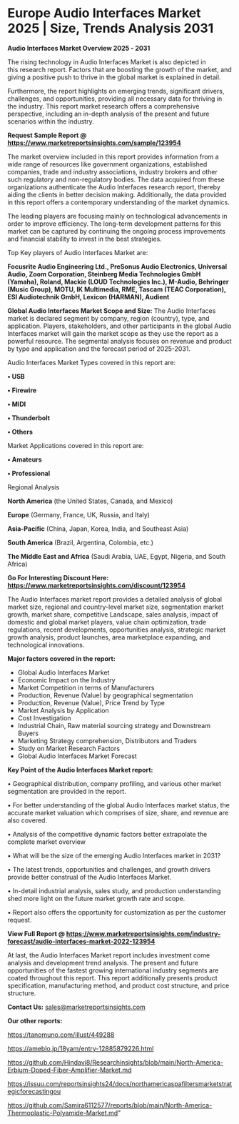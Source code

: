 # Europe Audio Interfaces Market 2025 | Size, Trends Analysis 2031

<Strong> Audio Interfaces Market Overview 2025 - 2031</strong>

The rising technology in Audio Interfaces Market is also depicted in this research report. Factors that are boosting the growth of the market, and giving a positive push to thrive in the global market is explained in detail.

Furthermore, the report highlights on emerging trends, significant drivers, challenges, and opportunities, providing all necessary data for thriving in the industry. This report market research offers a comprehensive perspective, including an in-depth analysis of the present and future scenarios within the industry.

<strong>Request Sample Report @ <a href=https://www.marketreportsinsights.com/sample/123954>https://www.marketreportsinsights.com/sample/123954</a></strong>

The market overview included in this report provides information from a wide range of resources like government organizations, established companies, trade and industry associations, industry brokers and other such regulatory and non-regulatory bodies. The data acquired from these organizations authenticate the Audio Interfaces research report, thereby aiding the clients in better decision making. Additionally, the data provided in this report offers a contemporary understanding of the market dynamics.

The leading players are focusing mainly on technological advancements in order to improve efficiency. The long-term development patterns for this market can be captured by continuing the ongoing process improvements and financial stability to invest in the best strategies.

Top Key players of Audio Interfaces Market are:

<strong>Focusrite Audio Engineering Ltd., PreSonus Audio Electronics, Universal Audio, Zoom Corporation, Steinberg Media Technologies GmbH (Yamaha), Roland, Mackie (LOUD Technologies Inc.), M-Audio, Behringer (Music Group), MOTU, IK Multimedia, RME, Tascam (TEAC Corporation), ESI Audiotechnik GmbH, Lexicon (HARMAN), Audient</strong>

<strong><b>Global Audio Interfaces Market Scope and Size:</b></strong>
The Audio Interfaces market is declared segment by company, region (country), type, and application. Players, stakeholders, and other participants in the global Audio Interfaces market will gain the market scope as they use the report as a powerful resource. The segmental analysis focuses on revenue and product by type and application and the forecast period of 2025-2031.

Audio Interfaces Market Types covered in this report are:

<strong>• USB

• Firewire

• MIDI

• Thunderbolt

• Others</strong>

Market Applications covered in this report are:

<strong>• Amateurs

• Professional</strong> 

Regional Analysis

<strong>North America</strong> (the United States, Canada, and Mexico)

<strong>Europe</strong> (Germany, France, UK, Russia, and Italy)

<strong>Asia-Pacific</strong> (China, Japan, Korea, India, and Southeast Asia)

<strong>South America</strong> (Brazil, Argentina, Colombia, etc.)

<strong>The Middle East and Africa</strong> (Saudi Arabia, UAE, Egypt, Nigeria, and South Africa)

<strong>Go For Interesting Discount Here: <a href=https://www.marketreportsinsights.com/discount/123954>https://www.marketreportsinsights.com/discount/123954</a></strong>

The Audio Interfaces market report provides a detailed analysis of global market size, regional and country-level market size, segmentation market growth, market share, competitive Landscape, sales analysis, impact of domestic and global market players, value chain optimization, trade regulations, recent developments, opportunities analysis, strategic market growth analysis, product launches, area marketplace expanding, and technological innovations.

<strong><b>Major factors covered in the report:</b></strong>
<ul>
  <li>Global Audio Interfaces Market </li>
  <li>Economic Impact on the Industry</li>
  <li>Market Competition in terms of Manufacturers</li>
  <li>Production, Revenue (Value) by geographical segmentation</li>
  <li>Production, Revenue (Value), Price Trend by Type</li>
  <li>Market Analysis by Application</li>
  <li>Cost Investigation</li>
  <li>Industrial Chain, Raw material sourcing strategy and Downstream Buyers</li>
  <li>Marketing Strategy comprehension, Distributors and Traders</li>
  <li>Study on Market Research Factors</li>
  <li>Global Audio Interfaces Market Forecast</li>
</ul>

<strong><b>Key Point of the Audio Interfaces Market report:</b></strong>

• Geographical distribution, company profiling, and various other market segmentation are provided in the report.

• For better understanding of the global Audio Interfaces market status, the accurate market valuation which comprises of size, share, and revenue are also covered.

• Analysis of the competitive dynamic factors better extrapolate the complete market overview

• What will be the size of the emerging Audio Interfaces market in 2031?

• The latest trends, opportunities and challenges, and growth drivers provide better construal of the Audio Interfaces Market.

• In-detail industrial analysis, sales study, and production understanding shed more light on the future market growth rate and scope.

• Report also offers the opportunity for customization as per the customer request.

<strong><b>View Full Report @ <a href=https://www.marketreportsinsights.com/industry-forecast/audio-interfaces-market-2022-123954>https://www.marketreportsinsights.com/industry-forecast/audio-interfaces-market-2022-123954</a></b></strong>


At last, the Audio Interfaces Market report includes investment come analysis and development trend analysis. The present and future opportunities of the fastest growing international industry segments are coated throughout this report. This report additionally presents product specification, manufacturing method, and product cost structure, and price structure.

<strong>Contact Us:</strong>
sales@marketreportsinsights.com

<strong>Our other reports:</strong>

<a href=https://tanomuno.com/illust/449288>https://tanomuno.com/illust/449288</a>

<a href=https://ameblo.jp/18yam/entry-12885879226.html>https://ameblo.jp/18yam/entry-12885879226.html</a>

<a href=https://github.com/Hindavi8/Researchinsights/blob/main/North-America-Erbium-Doped-Fiber-Amplifier-Market.md>https://github.com/Hindavi8/Researchinsights/blob/main/North-America-Erbium-Doped-Fiber-Amplifier-Market.md</a>

<a href=https://issuu.com/reportsinsights24/docs/northamericaspafiltersmarketstrategicforecastingou>https://issuu.com/reportsinsights24/docs/northamericaspafiltersmarketstrategicforecastingou</a>

<a href=https://github.com/Samira6112577/reports/blob/main/North-America-Thermoplastic-Polyamide-Market.md>https://github.com/Samira6112577/reports/blob/main/North-America-Thermoplastic-Polyamide-Market.md</a>"
